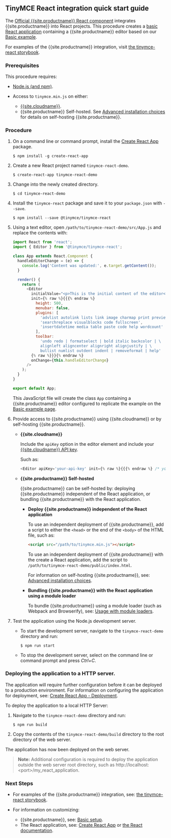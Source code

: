 ## TinyMCE React integration quick start guide

The [Official {{site.productname}} React component](https://github.com/tinymce/tinymce-react) integrates {{site.productname}} into React projects.
This procedure creates a [basic React application](https://github.com/facebook/create-react-app) containing a {{site.productname}} editor based on our [Basic example]({{site.baseurl}}/demo/basic-example/).

For examples of the {{site.productname}} integration, visit [the tinymce-react storybook](https://tinymce.github.io/tinymce-react/).

### Prerequisites

This procedure requires:
* [Node.js (and npm)](https://nodejs.org/).
* Access to `tinymce.min.js` on either:

    * [{{site.cloudname}}]({{site.baseurl}}/cloud-deployment-guide/editor-and-features/).
    * {{site.productname}} Self-hosted. See [Advanced installation choices]({{site.baseurl}}/general-configuration-guide/advanced-install/) for details on self-hosting {{site.productname}}.

### Procedure

1. On a command line or command prompt, install the [Create React App](https://github.com/facebook/create-react-app) package.

    ```
    $ npm install -g create-react-app
    ```
2. Create a new React project named `tinymce-react-demo`.

    ```
    $ create-react-app tinymce-react-demo
    ```
3. Change into the newly created directory.

    ```
    $ cd tinymce-react-demo
    ```
4. Install the `tinymce-react` package and save it to your `package.json` with `--save`.

    ```
    $ npm install --save @tinymce/tinymce-react
    ```
5. Using a text editor, open `/path/to/tinymce-react-demo/src/App.js` and replace the contents with:

    ```js
    import React from 'react';
    import { Editor } from '@tinymce/tinymce-react';

    class App extends React.Component {
      handleEditorChange = (e) => {
        console.log('Content was updated:', e.target.getContent());
      }

      render() {
        return (
          <Editor
            initialValue="<p>This is the initial content of the editor</p>"
            init={% raw %}{{{% endraw %}
              height: 500,
              menubar: false,
              plugins: [
                'advlist autolink lists link image charmap print preview anchor',
                'searchreplace visualblocks code fullscreen',
                'insertdatetime media table paste code help wordcount'
              ],
              toolbar:
                'undo redo | formatselect | bold italic backcolor | \
                alignleft aligncenter alignright alignjustify | \
                bullist numlist outdent indent | removeformat | help'
            {% raw %}}}{% endraw %}
            onChange={this.handleEditorChange}
          />
        );
      }
    }

    export default App;
    ```
    This JavaScript file will create the class `App` containing a {{site.productname}} editor configured to replicate the example on the [Basic example page]({{site.baseurl}}/demo/basic-example/).
6. Provide access to {{site.productname}} using {{site.cloudname}} or by self-hosting {{site.productname}}.

    * **{{site.cloudname}}**

        Include the `apiKey` option in the editor element and include your [{{site.cloudname}} API key]({{site.shared_baseurl}}/signup/).

        Such as:

        ```js
        <Editor apiKey='your-api-key' init={% raw %}{{{% endraw %} /* your other settings */ {% raw %}}}{% endraw %} />
        ```

    * **{{site.productname}} Self-hosted**

      {{site.productname}} can be self-hosted by: deploying {{site.productname}} independent of the React application, or bundling {{site.productname}} with the React application.

      * **Deploy {{site.productname}} independent of the React application**

        To use an independent deployment of {{site.productname}}, add a script to either the `<head>` or the end of the `<body>` of the HTML file, such as:
        ```html
        <script src="/path/to/tinymce.min.js"></script>
        ```

        To use an independent deployment of {{site.productname}} with the create a React application, add the script to `/path/to/tinymce-react-demo/public/index.html`.

        For information on self-hosting {{site.productname}}, see: [Advanced installation choices]({{site.baseurl}}/general-configuration-guide/advanced-install/).

      * **Bundling {{site.productname}} with the React application using a module loader**

          To bundle {{site.productname}} using a module loader (such as Webpack and Browserify), see: [Usage with module loaders]({{site.baseurl}}/advanced/usage-with-module-loaders/).

7. Test the application using the Node.js development server.
    * To start the development server, navigate to the `tinymce-react-demo` directory and run:

        ```
        $ npm run start
        ```

    * To stop the development server, select on the command line or command prompt and press _Ctrl+C_.

### Deploying the application to a HTTP server.
The application will require further configuration before it can be deployed to a production environment. For information on configuring the application for deployment, see: [Create React App - Deployment](https://create-react-app.dev/docs/deployment).

To deploy the application to a local HTTP Server:

1. Navigate to the `tinymce-react-demo` directory and run:

    ```
    $ npm run build
    ```

2. Copy the contents of the `tinymce-react-demo/build` directory to the root directory of the web server.

The application has now been deployed on the web server.

> **Note:** Additional configuration is required to deploy the application outside the web server root directory, such as http://localhost:&#60;port&#62;/my_react_application.

### Next Steps

* For examples of the {{site.productname}} integration, see: [the tinymce-react storybook](https://tinymce.github.io/tinymce-react/).
* For information on customizing:

    * {{site.productname}}, see: [Basic setup]({{site.baseurl}}/general-configuration-guide/basic-setup/).
    * The React application, see: [Create React App](https://create-react-app.dev/docs/getting-started) or [the React documentation](https://reactjs.org/docs/getting-started.html).
